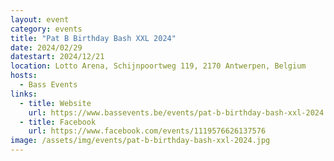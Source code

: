 ```yaml
---
layout: event
category: events
title: "Pat B Birthday Bash XXL 2024"
date: 2024/02/29
datestart: 2024/12/21
location: Lotto Arena, Schijnpoortweg 119, 2170 Antwerpen, Belgium
hosts:
  - Bass Events
links:
  - title: Website
    url: https://www.bassevents.be/events/pat-b-birthday-bash-xxl-2024
  - title: Facebook
    url: https://www.facebook.com/events/1119576626137576
image: /assets/img/events/pat-b-birthday-bash-xxl-2024.jpg
---
```

